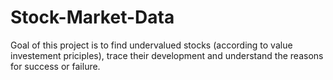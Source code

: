 # Stock-Market-Data
Goal of this project is to find undervalued stocks (according to value investement priciples), trace their development and understand the reasons for success or failure.
